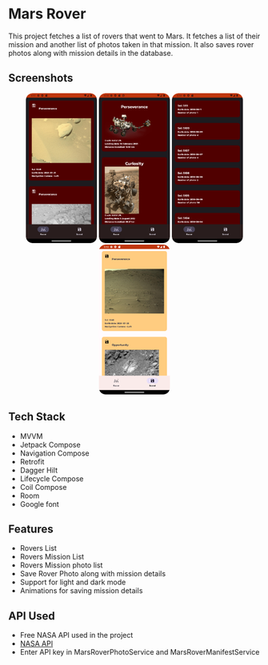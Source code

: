 # Mars Rover
This project fetches a list of rovers that went to Mars. It fetches a list of their mission and another list of photos taken in that mission. It also saves rover photos along with mission details in the database.

## Screenshots
<p align="center">
<img src = "https://raw.githubusercontent.com/abhineshchandra1234/Mars_Rover/master/app/src/main/res/screenshots/Missions_photo_dark.png" height=300px/>
<img src = "https://raw.githubusercontent.com/abhineshchandra1234/Mars_Rover/master/app/src/main/res/screenshots/rover_list_dark.png" height=300px/>
<img src = "https://raw.githubusercontent.com/abhineshchandra1234/Mars_Rover/master/app/src/main/res/screenshots/rover_missions_dark.png" height=300px/>
<img src = "https://raw.githubusercontent.com/abhineshchandra1234/Mars_Rover/master/app/src/main/res/screenshots/saved_photos_list.png" height=300px/>
</p>

## Tech Stack
- MVVM
- Jetpack Compose
- Navigation Compose
- Retrofit
- Dagger Hilt
- Lifecycle Compose
- Coil Compose
- Room
- Google font
## Features
- Rovers List
- Rovers Mission List
- Rovers Mission photo list
- Save Rover Photo along with mission details
- Support for light and dark mode
- Animations for saving mission details
## API Used
- Free NASA API used in the project
- [NASA API](https://api.nasa.gov/)
- Enter API key in MarsRoverPhotoService and MarsRoverManifestService
